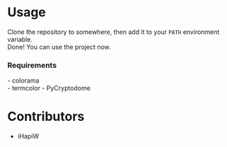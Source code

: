 # Usage

Clone the repository to somewhere, then add it to your `PATH` environment variable.<br/>
Done! You can use the project now.

<h3>Requirements</h3>
     - colorama<br/>
     - termcolor
     - PyCryptodome

# Contributors
- iHapiW
